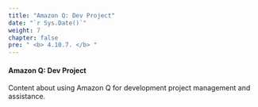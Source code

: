 ```yaml
---
title: "Amazon Q: Dev Project"
date: "`r Sys.Date()`"
weight: 7
chapter: false
pre: " <b> 4.10.7. </b> "
---
```


#### Amazon Q: Dev Project

Content about using Amazon Q for development project management and assistance.
